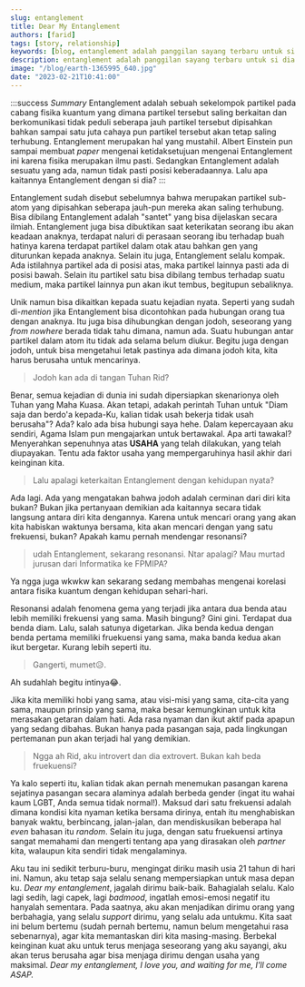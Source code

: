 ```yaml
---
slug: entanglement
title: Dear My Entanglement
authors: [farid]
tags: [story, relationship]
keywords: [blog, entanglement adalah panggilan sayang terbaru untuk si dia]
description: entanglement adalah panggilan sayang terbaru untuk si dia
image: "/blog/earth-1365995_640.jpg"
date: "2023-02-21T10:41:00"
---
```


:::success _Summary_
Entanglement adalah sebuah sekelompok partikel pada cabang fisika kuantum yang dimana partikel tersebut saling berkaitan dan berkomunikasi
tidak peduli seberapa jauh partikel tersebut dipisahkan bahkan sampai satu juta cahaya pun partikel tersebut akan tetap saling terhubung.
Entanglement merupakan hal yang mustahil. Albert Einstein pun sampai membuat _paper_ mengenai ketidaksetujuan mengenai Entanglement ini
karena fisika merupakan ilmu pasti. Sedangkan Entanglement adalah sesuatu yang ada, namun tidak pasti posisi keberadaannya. Lalu apa
kaitannya Entanglement dengan si dia?
:::

<!--truncate-->

Entanglement sudah disebut sebelumnya bahwa merupakan partikel sub-atom yang dipisahkan seberapa jauh-pun mereka akan saling terhubung.
Bisa dibilang Entanglement adalah "santet" yang bisa dijelaskan secara ilmiah. Entanglement juga bisa dibuktikan saat keterikatan seorang
ibu akan keadaan anaknya, terdapat naluri di perasaan seorang ibu terhadap buah hatinya karena terdapat partikel dalam otak atau bahkan
gen yang diturunkan kepada anaknya. Selain itu juga, Entanglement selalu kompak. Ada istilahnya partikel ada di posisi atas, maka partikel
lainnya pasti ada di posisi bawah. Selain itu partikel satu bisa dibilang tembus terhadap suatu medium, maka partikel lainnya pun akan ikut
tembus, begitupun sebaliknya.

Unik namun bisa dikaitkan kepada suatu kejadian nyata. Seperti yang sudah di-_mention_ jika Entanglement bisa dicontohkan pada hubungan
orang tua dengan anaknya. Itu juga bisa dihubungkan dengan jodoh, seseorang yang _from nowhere_ berada tidak tahu dimana, namun ada. Suatu
hubungan antar partikel dalam atom itu tidak ada selama belum diukur. Begitu juga dengan jodoh, untuk bisa mengetahui letak pastinya ada dimana
jodoh kita, kita harus berusaha untuk mencarinya.

> Jodoh kan ada di tangan Tuhan Rid?

Benar, semua kejadian di dunia ini sudah dipersiapkan skenarionya oleh Tuhan yang Maha Kuasa. Akan tetapi, adakah perintah Tuhan untuk
"Diam saja dan berdo'a kepada-Ku, kalian tidak usah bekerja tidak usah berusaha"? Ada? kalo ada bisa hubungi saya hehe.
Dalam kepercayaan aku sendiri, Agama Islam pun mengajarkan untuk bertawakal. Apa arti tawakal? Menyerahkan sepenuhnya atas **USAHA** yang
telah dilakukan, yang telah diupayakan. Tentu ada faktor usaha yang mempergaruhinya hasil akhir dari keinginan kita.

> Lalu apalagi keterkaitan Entanglement dengan kehidupan nyata?

Ada lagi. Ada yang mengatakan bahwa jodoh adalah cerminan dari diri kita bukan? Bukan jika pertanyaan demikian ada kaitannya secara tidak
langsung antara diri kita dengannya. Karena untuk mencari orang yang akan kita habiskan waktunya bersama, kita akan mencari dengan yang
satu frekuensi, bukan? Apakah kamu pernah mendengar resonansi?

> udah Entanglement, sekarang resonansi. Ntar apalagi? Mau murtad jurusan dari Informatika ke FPMIPA?

Ya ngga juga wkwkw kan sekarang sedang membahas mengenai korelasi antara fisika kuantum dengan kehidupan sehari-hari.

Resonansi adalah fenomena gema yang terjadi jika antara dua benda atau lebih memiliki frekuensi yang sama. Masih bingung? Gini gini. Terdapat
dua benda diam. Lalu, salah satunya digetarkan. Jika benda kedua dengan benda pertama memiliki fruekuensi yang sama, maka banda kedua akan
ikut bergetar. Kurang lebih seperti itu.

> Gangerti, mumet😥.

Ah sudahlah begitu intinya😂.

Jika kita memiliki hobi yang sama, atau visi-misi yang sama, cita-cita yang sama, maupun prinsip yang sama, maka besar kemungkinan untuk
kita merasakan getaran dalam hati. Ada rasa nyaman dan ikut aktif pada apapun yang sedang dibahas. Bukan hanya pada pasangan saja, pada
lingkungan pertemanan pun akan terjadi hal yang demikian.

> Ngga ah Rid, aku introvert dan dia extrovert. Bukan kah beda fruekuensi?

Ya kalo seperti itu, kalian tidak akan pernah menemukan pasangan karena sejatinya pasangan secara alaminya adalah berbeda gender
(ingat itu wahai kaum LGBT, Anda semua tidak normal!). Maksud dari satu frekuensi adalah dimana kondisi kita nyaman ketika bersama
dirinya, entah itu menghabiskan banyak waktu, berbincang, jalan-jalan, dan mendiskusikan beberapa hal _even_ bahasan itu _random_. Selain itu juga,
dengan satu fruekuensi artinya sangat memahami dan mengerti tentang apa yang dirasakan oleh _partner_ kita, walaupun kita sendiri tidak mengalaminya.

Aku tau ini sedikit terburu-buru, mengingat diriku masih usia 21 tahun di hari ini. Namun, aku tetap saja selalu senang mempersiapkan
untuk masa depan ku. _Dear my entanglement_, jagalah dirimu baik-baik. Bahagialah selalu. Kalo lagi sedih, lagi capek, lagi _badmood_,
ingatlah emosi-emosi negatif itu hanyalah sementara. Pada saatnya, aku akan menjadikan dirimu orang yang berbahagia, yang selalu _support_
dirimu, yang selalu ada untukmu. Kita saat ini belum bertemu (sudah pernah bertemu, namun belum mengetahui rasa sebenarnya), agar kita
memantaskan diri kita masing-masing. Berbekal keinginan kuat aku untuk terus menjaga seseorang yang aku sayangi, aku akan terus berusaha
agar bisa menjaga dirimu dengan usaha yang maksimal. _Dear my entanglement, I love you, and waiting for me, I'll come ASAP._
